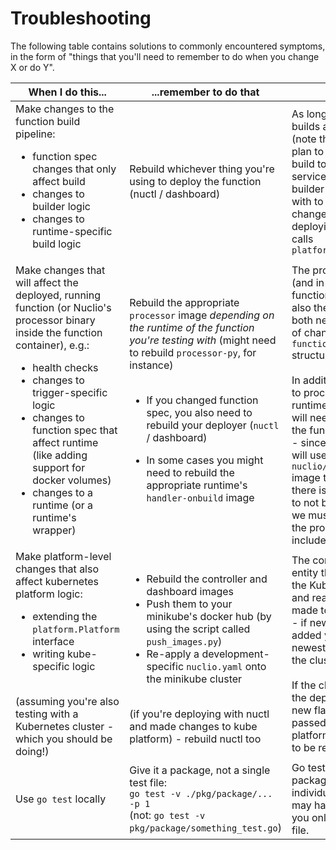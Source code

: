 # Troubleshooting
The following table contains solutions to commonly encountered symptoms, in the form of "things that you'll need to remember to do when you change X or do Y".

| When I do this... | ...remember to do that | Why? |
|-|-|-|
| Make changes to the function build pipeline:<br><ul><li>function spec changes that only affect build</li><li>changes to builder logic</li><li>changes to runtime-specific build logic</li></ul> | Rebuild whichever thing you're using to deploy the function (nuctl / dashboard) | As long as function builds are done locally (note there's a future plan to move function build to a builder service!) - we need the builder we're working with to be aware of any change in logic. If we're deploying with nuctl, it calls `platform.BuildFunction` |
| Make changes that will affect the deployed, running function (or Nuclio's processor binary inside the function container), e.g.:<br><ul><li>health checks</li><li>changes to trigger-specific logic</li><li>changes to function spec that affect runtime (like adding support for docker volumes)</li><li>changes to a runtime (or a runtime's wrapper)</li></ul> | Rebuild the appropriate `processor` image _depending on the runtime of the function you're testing with_ (might need to rebuild `processor-py`, for instance)<br><br><ul><li>If you changed function spec, you also need to rebuild your deployer (`nuctl` / dashboard)</li></ul><ul><li>In some cases you might need to rebuild the appropriate runtime's `handler-onbuild` image</li></ul> | The processor binary (and in the case of function spec changes, also the deploying tool) both need to be aware of changes to `functionconfig` structure.<br><br>In addition, any change to processor code or runtime-specific code will need to run inside the function container - since function builds will use the existing `nuclio/processor` image to start from (if there is one built). For it to not be out-of-date, we must rebuild it for the processor binary to include our changes |
| Make platform-level changes that also affect kubernetes platform logic:<br><ul><li>extending the `platform.Platform` interface</li><li>writing kube-specific logic</li></ul><br>(assuming you're also testing with a Kubernetes cluster - which you should be doing!) | <ul><li>Rebuild the controller and dashboard images</li><li>Push them to your minikube's docker hub (by using the script called `push_images.py`)</li><li>Re-apply a development-specific `nuclio.yaml` onto the minikube cluster</li></ul><br>(if you're deploying with nuctl and made changes to kube platform) - rebuild nuctl too | The controller is the entity that runs inside the Kubernetes cluster and reacts to changes made to Nuclio's CRDs - if new logic was added you need its newest version to run in the cluster.<br><br>If the changes affect the deployer too (i.e. new flag which is passed to the kube platform), it also needs to be rebuilt. |
| Use `go test` locally | Give it a package, not a single test file:<br>`go test -v ./pkg/package/... -p 1`<br>(not: `go test -v pkg/package/something_test.go`) | Go test only accepts package names, not individual test files. You may have build errors if you only give it a test file. |

